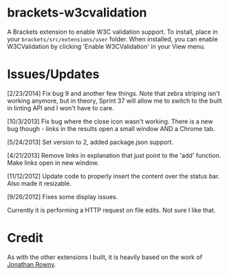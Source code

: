brackets-w3cvalidation
=================

A Brackets extension to enable W3C validation support. To install, place in your ```brackets/src/extensions/user``` folder.
When installed, you can enable W3CValidation by clicking 'Enable W3CValidation' in your View menu.

Issues/Updates
=====
[2/23/2014] Fix bug 9 and another few things. Note that zebra striping isn't working anymore, but in theory, Sprint 37 will allow me to switch to the built in linting API and I won't have to care.

[10/3/2013] Fix bug where the close icon wasn't working. There is a new bug though - links in the results
open a small window AND a Chrome tab.

[5/24/2013] Set version to 2, added package.json support.

[4/21/2013] Remove links in explanation that just point to the 'add' function. Make links open in new window.

[11/12/2012] Update code to properly insert the content over the status bar. Also made it resizable.  

[9/26/2012] Fixes some display issues.

Currently it is performing a HTTP request on file edits. Not sure I like that.

Credit
=====
As with the other extensions I built, it is heavily based on the work of [Jonathan Rowny](http://www.jonathanrowny.com/). 

